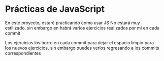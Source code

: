 # Prácticas de JavaScript

En este proyecto, estaré practicando como usar JS
No estará muy estilizado, sin embargo en habrá varios ejercicios realizados por mi en cada commit

Los ejercicios los borro en cada commit para dejar el espacio limpio para los nuevos ejercicios, sin embargo puedes verlos regresando a los commits correspondientes